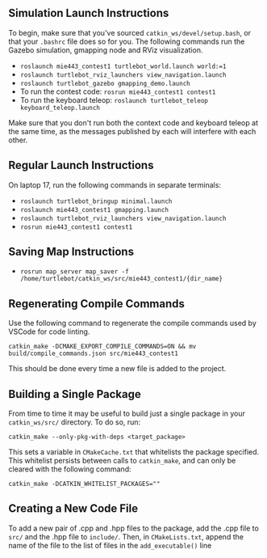 ## Simulation Launch Instructions
To begin, make sure that you've sourced ```catkin_ws/devel/setup.bash```, or that your ```.bashrc``` file does so for you. The following commands run the Gazebo simulation, gmapping node and RViz visualization.

* ```roslaunch mie443_contest1 turtlebot_world.launch world:=1```
* ```roslaunch turtlebot_rviz_launchers view_navigation.launch```
* ```roslaunch turtlebot_gazebo gmapping_demo.launch```
* To run the contest code: ```rosrun mie443_contest1 contest1```
* To run the keyboard teleop: ```roslaunch turtlebot_teleop keyboard_teleop.launch```

Make sure that you don't run both the context code and keyboard teleop at the same time, as the messages published by each will interfere with each other.

## Regular Launch Instructions
On laptop 17, run the following commands in separate terminals:

* ```roslaunch turtlebot_bringup minimal.launch```
* ```roslaunch mie443_contest1 gmapping.launch```
* ```roslaunch turtlebot_rviz_launchers view_navigation.launch```
* ```rosrun mie443_contest1 contest1```

## Saving Map Instructions
* ```rosrun map_server map_saver -f /home/turtlebot/catkin_ws/src/mie443_contest1/{dir_name}```

## Regenerating Compile Commands
Use the following command to regenerate the compile commands used by VSCode for code linting.
```
catkin_make -DCMAKE_EXPORT_COMPILE_COMMANDS=ON && mv build/compile_commands.json src/mie443_contest1
```
This should be done every time a new file is added to the project.

## Building a Single Package
From time to time it may be useful to build just a single package in your ```catkin_ws/src/``` directory. To do so, run:
```
catkin_make --only-pkg-with-deps <target_package>
```
This sets a variable in ```CMakeCache.txt``` that whitelists the package specified. This whitelist persists between calls to ```catkin_make```, and can only be cleared with the following command:
```
catkin_make -DCATKIN_WHITELIST_PACKAGES=""
```

## Creating a New Code File
To add a new pair of .cpp and .hpp files to the package, add the .cpp file to ```src/``` and the .hpp file to ```include/```. Then, in ```CMakeLists.txt```, append the name of the file to the list of files in the ```add_executable()``` line
